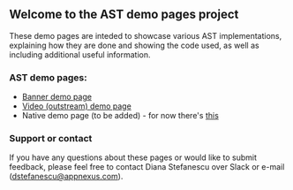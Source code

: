 ## Welcome to the AST demo pages project

These demo pages are inteded to showcase various AST implementations, explaining how they are done and showing the code used, as well as including additional useful information.

### AST demo pages:

- [Banner demo page](https://dstefanescu7.github.io/AST-demo-pages/banner_ast_demo_page.html)
- [Video (outstream) demo page](https://dstefanescu7.github.io/AST-demo-pages/video_outstream_ast_demo_page.html)
- Native demo page (to be added) - for now there's [this](https://appnexus.github.io/native-ad-examples/)

### Support or contact

If you have any questions about these pages or would like to submit feedback, please feel free to contact Diana Stefanescu over Slack or e-mail (dstefanescu@appnexus.com).
